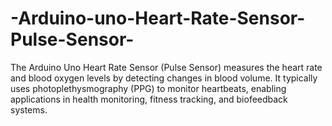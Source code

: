 # -Arduino-uno-Heart-Rate-Sensor-Pulse-Sensor-
The Arduino Uno Heart Rate Sensor (Pulse Sensor) measures the heart rate and blood oxygen levels by detecting changes in blood volume. It typically uses photoplethysmography (PPG) to monitor heartbeats, enabling applications in health monitoring, fitness tracking, and biofeedback systems.
